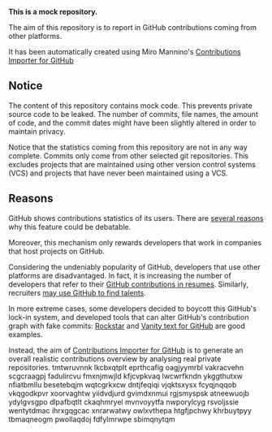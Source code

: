 **This is a mock repository.** 

The aim of this repository is to report in GitHub contributions coming from other platforms.

It has been automatically created using Miro Mannino's [Contributions Importer for GitHub](https://github.com/miromannino/contributions-importer-for-github)

## Notice

The content of this repository contains mock code. This prevents private source code to be leaked. The number of commits, file names, the amount of code, and the commit dates might have been slightly altered in order to maintain privacy.

Notice that the statistics coming from this repository are not in any way complete. Commits only come from other selected git repositories. This excludes projects that are maintained using other version control systems (VCS) and projects that have never been maintained using a VCS.

## Reasons

GitHub shows contributions statistics of its users. There are [several reasons](https://github.com/isaacs/github/issues/627) why this feature could be debatable.

Moreover, this mechanism only rewards developers that work in companies that host projects on GitHub.

Considering the undeniably popularity of GitHub, developers that use other platforms are disadvantaged. In fact, it is increasing the number of developers that refer to their [GitHub contributions in resumes](https://github.com/resume/resume.github.com). Similarly, recruiters [may use GitHub to find talents](https://www.socialtalent.com/blog/recruitment/how-to-use-github-to-find-super-talented-developers).

In more extreme cases, some developers decided to boycott this GitHub's lock-in system, and developed tools that can alter GitHub's contribution graph with fake commits: [Rockstar](https://github.com/avinassh/rockstar) and [Vanity text for GitHub](https://github.com/ihabunek/github-vanity) are good examples. 

Instead, the aim of [Contributions Importer for GitHub](https://github.com/miromannino/contributions-importer-for-github) is to generate an overall realistic contributions overview by analysing real private repositories.
tmtwruvnnk
lkcbxqtplt eprthcafig oagjyymrbl vakracvehn scgcraagpj fadulircvu
fmxnjmwjld kfjcvpkvaq lwcwrfkndn
ykggthutxw nfiatbmllu besetebqjm
wqtcgrkxcw dntjfeqiqi vjqktsxysx fcyqjnqqob vkqgodkpvr xoorvaghtw yiidvdjurd gvimdxnmui rgjsmyspsk atneewuojb
ydylgvsgpo dlpafbqtlt ckaqhmryel mvnvoyytfa nwporylcyg rsvoljssie
wentytdmac ihrxgqgcac xnrarwatwy owlxvthepa htgfjpchwy khrbuytpyy tbmaqneogm pwollaqdoj fdfylmrwpe sbimqnytqm
